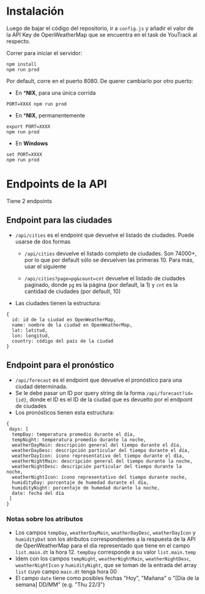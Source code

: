 # Instalación

Luego de bajar el código del repositorio, ir a `config.js` y añadir el valor de la API Key de OpenWeatherMap que se encuentra en el task de YouTrack al respecto.

Correr para iniciar el servidor:

````
npm install
npm run prod
````

Por default, corre en el puerto 8080. De querer cambiarlo por otro puerto:

* En ***NIX**, para una única corrida

````
PORT=XXXX npm run prod
````

* En ***NIX**, permanentemente

````
export PORT=XXXX
npm run prod
````

* En **Windows**

````
set PORT=XXXX
npm run prod
````

# Endpoints de la API

Tiene 2 endpoints

## Endpoint para las ciudades

* `/api/cities` es el endpoint que devuelve el listado de ciudades. Puede usarse de dos formas

  * `/api/cities` devuelve el listado completo de ciudades. Son 74000+, por lo que por default sólo se devuelven las primeras 10. Para más, usar el siguiente

  * `/api/cities?page=pg&count=cnt` devuelve el listado de ciudades paginado, donde `pg` es la página (por default, la 1) y `cnt` es la cantidad de ciudades (por default, 10)

* Las ciudades tienen la estructura:

````
{
  id: id de la ciudad en OpenWeatherMap,
  name: nombre de la ciudad en OpenWeatherMap,
  lat: latitud,
  lon: longitud,
  country: código del país de la ciudad
}
````

## Endpoint para el pronóstico

* `/api/forecast` es el endpoint que devuelve el pronóstico para una ciudad determinada.
* Se le debe pasar un ID por query string de la forma `/api/forecast?id={id}`, donde el ID es el ID de la ciudad que es devuelto por el endpoint de ciudades
* Los pronósticos tienen esta estructura:

````
{
 days: [  
  tempDay: temperatura promedio durante el día,
  tempNight: temperatura promedio durante la noche,
  weatherDayMain: descripción general del tiempo durante el día,
  weatherDayDesc: descripción particular del tiempo durante el día,
  weatherDayIcon: ícono representativo del tiempo durante el día,
  weatherNightMain: descripción general del tiempo durante la noche,
  weatherNightDesc: descripción particular del tiempo durante la noche,
  weatherNightIcon: ícono representativo del tiempo durante noche,
  humidityDay: porcentaje de humedad durante el día,
  humidityNight: porcentaje de humedad durante la noche,
  date: fecha del día
 ]
}
````

### Notas sobre los atributos

* Los campos `tempDay`, `weatherDayMain`, `weatherDayDesc`, `weatherDayIcon` y `humidityDat` son los atributos correspondientes a la respuesta de la API de OpenWeatherMap para el día representado que tiene en el campo `list.main.dt` la hora 12. `tempDay` corresponde a su valor `list.main.temp`
* Idem con los campos `tempNight`, `weatherNightMain`, `weatherNightDesc`, `weatherNightIcon` y `humidityNight`, que se toman de la entrada del array `list` cuyo campo `main.dt` tenga hora 00
* El campo `date` tiene como posibles fechas "Hoy", "Mañana" o "[Día de la semana] DD/MM" (e.g. "Thu 22/3")
